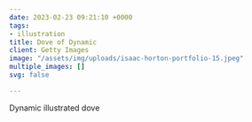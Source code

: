 ```yaml
---
date: 2023-02-23 09:21:10 +0000
tags:
- illustration
title: Dove of Dynamic
client: Getty Images
image: "/assets/img/uploads/isaac-horton-portfolio-15.jpeg"
multiple_images: []
svg: false

---
```

Dynamic illustrated dove